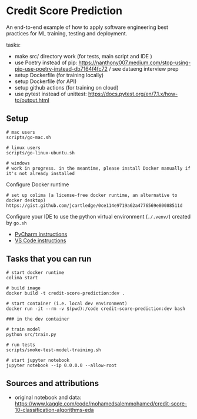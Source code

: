 # Credit Score Prediction

An end-to-end example of how to apply software engineering best practices for ML training, testing and deployment.


tasks:
- make src/ directory work (for tests, main script and IDE )
- use Poetry instead of pip: https://nanthony007.medium.com/stop-using-pip-use-poetry-instead-db7164f4fc72 / see dataeng interview prep
- setup Dockerfile (for training locally)
- setup Dockerfile (for API)
- setup github actions (for training on cloud)
- use pytest instead of unittest: https://docs.pytest.org/en/7.1.x/how-to/output.html

## Setup

```shell script
# mac users
scripts/go-mac.sh

# linux users
scripts/go-linux-ubuntu.sh

# windows
# work in progress. in the meantime, please install Docker manually if it's not already installed
```

Configure Docker runtime
```shell
# set up colima (a license-free docker runtime, an alternative to docker desktop)
https://gist.github.com/jcartledge/0ce114e9719a62a4776569e80088511d
```

Configure your IDE to use the python virtual environment (`./.venv/`) created by `go.sh` 
- [PyCharm instructions](https://www.jetbrains.com/help/pycharm/creating-virtual-environment.html#existing-environment)
- [VS Code instructions](https://code.visualstudio.com/docs/python/environments)

## Tasks that you can run

```shell script
# start docker runtime
colima start

# build image
docker build -t credit-score-prediction:dev .

# start container (i.e. local dev environment)
docker run -it --rm -v $(pwd):/code credit-score-prediction:dev bash

### in the dev container

# train model
python src/train.py 

# run tests
scripts/smoke-test-model-training.sh

# start jupyter notebook
jupyter notebook --ip 0.0.0.0 --allow-root
```

## Sources and attributions

- original notebook and data: https://www.kaggle.com/code/mohamedsalemmohamed/credit-score-10-classification-algorithms-eda